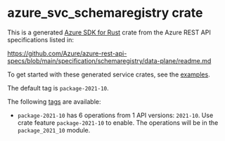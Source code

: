 # azure_svc_schemaregistry crate

This is a generated [Azure SDK for Rust](https://github.com/Azure/azure-sdk-for-rust) crate from the Azure REST API specifications listed in:

https://github.com/Azure/azure-rest-api-specs/blob/main/specification/schemaregistry/data-plane/readme.md

To get started with these generated service crates, see the [examples](https://github.com/Azure/azure-sdk-for-rust/blob/main/services/README.md#examples).

The default tag is `package-2021-10`.

The following [tags](https://github.com/Azure/azure-sdk-for-rust/blob/main/services/tags.md) are available:

- `package-2021-10` has 6 operations from 1 API versions: `2021-10`. Use crate feature `package-2021-10` to enable. The operations will be in the `package_2021_10` module.